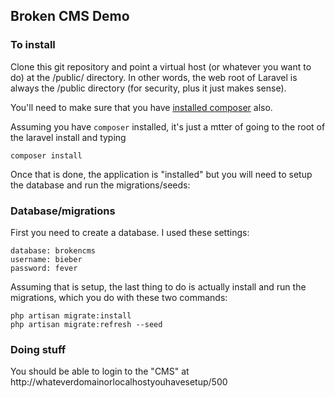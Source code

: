 ## Broken CMS Demo


### To install

Clone this git repository and point a virtual host (or whatever you want to do) at the /public/ directory. In other words, the web root of Laravel is always the /public directory (for security, plus it just makes sense).

You'll need to make sure that you have [installed composer](http://getcomposer.org/doc/00-intro.md#installation-nix) also.

Assuming you have `composer` installed, it's just a mtter of going to the root of the laravel install and typing

    composer install
  
Once that is done, the application is "installed" but you will need to setup the database and run the migrations/seeds:


### Database/migrations


First you need to create a database. I used these settings:

    database: brokencms
    username: bieber
    password: fever
    

Assuming that is setup, the last thing to do is actually install and run the migrations, which you do with these two commands:


    php artisan migrate:install
    php artisan migrate:refresh --seed
    
### Doing stuff


You should be able to login to the "CMS" at http://whateverdomainorlocalhostyouhavesetup/500



